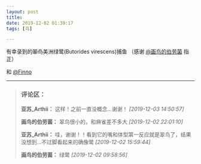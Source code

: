 ```yaml
---
layout: post
title: 
date: 2019-12-02 01:39:17
tags: [鸟]

---
```

有幸录到的<span style="text-decoration:line-through;">翠鸟</span>美洲绿鹭(Butorides virescens)捕鱼 （感谢 [@画鸟的伯劳菌](http://www.lofter.com/mentionredirect.do?blogId=496760222) 指正）

和 [@Finno](http://www.lofter.com/mentionredirect.do?blogId=491464085)

---
> ### 评论区：
>**亚苏_Arthii：** 这样！之前一直没概念…谢谢！  *[2019-12-03 14:50:57]*
>
>**画鸟的伯劳菌：** 翠鸟很小的，和麻雀差不多大  *[2019-12-02 22:01:10]*
>
>**亚苏_Arthii：** 哇，谢谢！！看到它的嘴和体型第一反应就是翠鸟了，结果没想到…不过脚看起来的确像鹭  *[2019-12-02 15:59:44]*
>
>**画鸟的伯劳菌：** 绿鹭  *[2019-12-02 09:58:56]*
>
>